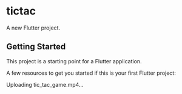 # tictac

A new Flutter project.

## Getting Started

This project is a starting point for a Flutter application.

A few resources to get you started if this is your first Flutter project:

Uploading tic_tac_game.mp4…
